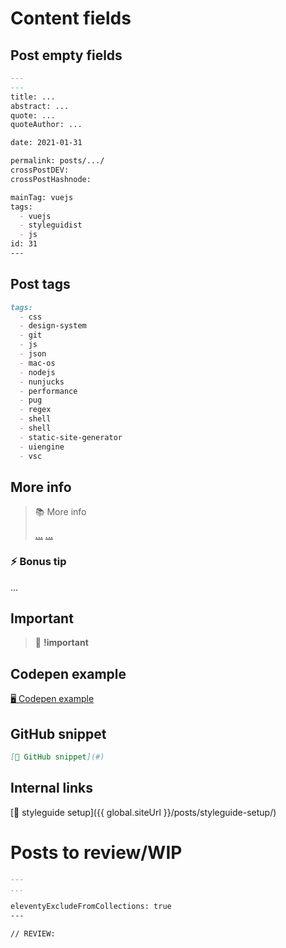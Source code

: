 # Content fields

## Post empty fields

```md
---
---
title: ...
abstract: ...
quote: ...
quoteAuthor: ...

date: 2021-01-31

permalink: posts/.../
crossPostDEV: 
crossPostHashnode: 

mainTag: vuejs
tags:
  - vuejs
  - styleguidist
  - js
id: 31
---
```

## Post tags

```md
tags:
  - css
  - design-system
  - git
  - js
  - json
  - mac-os
  - nodejs
  - nunjucks
  - performance
  - pug
  - regex
  - shell
  - shell
  - static-site-generator
  - uiengine
  - vsc
```

## More info

> 📚 More info
>
> [...](...)
> [...](...)

### ⚡️ Bonus tip

...

## Important

> 🧨 **!important**
>
> 

## Codepen example

[🖥 Codepen example](#)

## GitHub snippet

```md
[🐙 GitHub snippet](#)
```

## Internal links

[📒 styleguide setup]({{ global.siteUrl }}/posts/styleguide-setup/)

# Posts to review/WIP

```md
---
...

eleventyExcludeFromCollections: true
---

// REVIEW:
```
